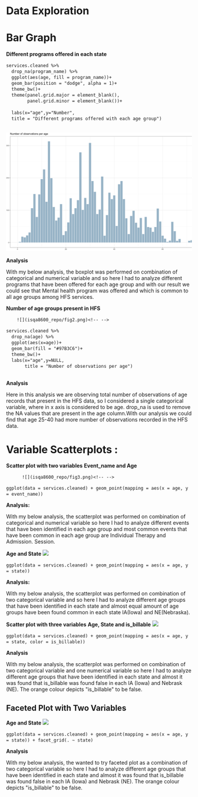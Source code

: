 # Data Exploration

# Bar Graph
**Different programs offered in each state**

```{r}
services.cleaned %>%
  drop_na(program_name) %>%
  ggplot(aes(age, fill = program_name))+
  geom_bar(position = "dodge", alpha = 1)+
  theme_bw()+
  theme(panel.grid.major = element_blank(),
        panel.grid.minor = element_blank())+
         
  labs(x="age",y="Number",
  title = "Different programs offered with each age group")
  
```

![](figures/fig1.png)<!-- -->
        
        
**Analysis**

With my below analysis, the boxplot was performed on combination of categorical and numerical variable and so here I had to analyze different programs that have been offered for each age group and with our result we could see that Mental health program was offered and which is common to all age groups among HFS services.

**Number of age groups present in HFS**

        ![](isqa8600_repo/fig2.png)<!-- -->
        
```{r observationsByAge, echo=TRUE}
services.cleaned %>%
  drop_na(age) %>%
  ggplot(aes(x=age))+
  geom_bar(fill = "#97B3C6")+
  theme_bw()+
  labs(x="age",y=NULL,
       title = "Number of observations per age")
            
```
**Analysis**

Here in this analysis we are observing total number of observations of age records that present in the HFS data, so I considered a single categorical variable, where in x axis is considered to be age. drop_na is used to remove the NA values that are present in the age column.With our analysis we could find that age 25-40 had more number of observations recorded in the HFS data.

# Variable Scatterplots :

**Scatter plot with two variables**
**Event_name and Age**

          ![](isqa8600_repo/fig3.png)<!-- -->

```{r}
ggplot(data = services.cleaned) + geom_point(mapping = aes(x = age, y = event_name))
```
 **Analysis:** 

With my below analysis, the scatterplot was performed on combination of categorical and numerical variable so here I had to analyze different events that have been identified in each age group and most common events that have been common in each age group are Individual Therapy and Admission. Session.


**Age and State**
         ![](isqa8600_repo/fig4.png)<!-- -->
         
```{r}
ggplot(data = services.cleaned) + geom_point(mapping = aes(x = age, y = state))
```         

**Analysis:** 

With my below analysis, the scatterplot was performed on combination of two categorical variable and so here I had to analyze different age groups that have been identified in each state and almost equal amount of age groups have been found common in each state IA(Iowa) and NE(Nebraska).

**Scatter plot with three variables**
**Age, State and is_billable**
            ![](isqa8600_repo/fig5.png)<!-- -->
            
```{r}
ggplot(data = services.cleaned) + geom_point(mapping = aes(x = age, y = state, color = is_billable))
```
**Analysis**

With my below analysis, the scatterplot was performed on combination of two categorical variable and one numerical variable so here I had to analyze different age groups that have been identified in each state and almost it was found that is_billable was found false in each IA (Iowa) and Nebrask (NE). The orange colour depicts "is_billable" to be false.

## Faceted Plot with Two Variables
**Age and State**
          ![](makkamRPlot_files/figure-gfm/avgLikelihoodByRace-1.png)<!-- -->
          
```{r}
ggplot(data = services.cleaned) + geom_point(mapping = aes(x = age, y = state)) + facet_grid(. ~ state)
```          
**Analysis**

With my below analysis, the wanted to try faceted plot as a combination of two categorical variable  so here I had to analyze different age groups that have been identified in each state and almost it was found that is_billable was found false in each IA (Iowa) and Nebrask (NE). The orange colour depicts "is_billable" to be false.

